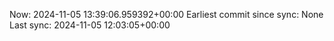 Now: 2024-11-05 13:39:06.959392+00:00 Earliest commit since sync: None Last sync: 2024-11-05 12:03:05+00:00
